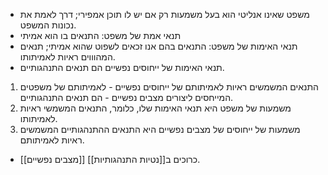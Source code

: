 - משפט שאינו אנליטי הוא בעל משמעות רק אם יש לו תוכן אמפירי; דרך לאמת את נכונות המשפט.
- תנאי אמת של משפט: התנאים בו הוא אמיתי
- תנאי האימות של משפט: התנאים בהם אנו זכאים לשפוט שהוא אמיתי; תנאים המהוווים ראיות לאמיתותו. 
- תנאי האימות של ייחוסים נפשיים הם תנאים התנהגותיים. 
1. התנאים המשמשים ראיות לאמיתותם של ייחוסים נפשיים - לאמיתותם של משפטים המייחסים ליצורים מצבים נפשיים - הם תנאים התנהגותיים.
2. משמעות של משפט היא תנאי האימות שלו, כלומר, התנאים המשמשי ראיות לאמיתותו.
3. משמעות של ייחוסים של מצבים נפשיים היא התנאים ההתנהגותיים המשמשים ראיות לאמיתותם.
- [[מצבים נפשיים]] כרוכים ב[[נטיות התנהגותיות]].